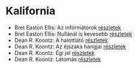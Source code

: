 # Kalifornia

- Bret Easton Ellis: Az informátorok [részletek](_details/Bret%20Easton%20Ellis.md#id_1447)
- Bret Easton Ellis: Nullánál is kevesebb [részletek](_details/Bret%20Easton%20Ellis.md#id_1273)
- Dean R. Koontz: A halottlátó [részletek](_details/Dean%20R.%20Koontz.md#id_1069)
- Dean R. Koontz: Az éjszaka hangjai [részletek](_details/Dean%20R.%20Koontz.md#id_1092)
- Dean R. Koontz: Égi jel [részletek](_details/Dean%20R.%20Koontz.md#id_1090)
- Dean R. Koontz: Látomás [részletek](_details/Dean%20R.%20Koontz.md#id_1081)
